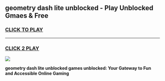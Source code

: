 
## geometry dash lite unblocked - Play Unblocked Gmaes & Free
<h3>
<a href="https://premium.freeplayer.one?title=geometry_dash_lite_unblocked&ref=20F">CLICK TO PLAY</a></h3>
<hr>

<h3>
<a href="https://premium.freeplayer.one?title=geometry_dash_lite_unblocked&ref=20F">CLICK 2 PLAY</a>
  
</h3>

<a href="https://premium.freeplayer.one?title=geometry_dash_lite_unblocked&ref=20F/"><img src="https://clearcache.store/games.png"></a>


**geometry dash lite unblocked games unblocked: Your Gateway to Fun and Accessible Online Gaming**
